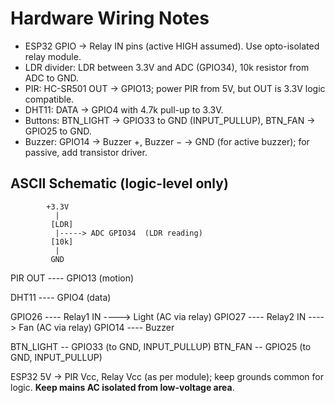 
# Hardware Wiring Notes

- ESP32 GPIO → Relay IN pins (active HIGH assumed). Use opto-isolated relay module.
- LDR divider: LDR between 3.3V and ADC (GPIO34), 10k resistor from ADC to GND.
- PIR: HC-SR501 OUT → GPIO13; power PIR from 5V, but OUT is 3.3V logic compatible.
- DHT11: DATA → GPIO4 with 4.7k pull-up to 3.3V.
- Buttons: BTN_LIGHT → GPIO33 to GND (INPUT_PULLUP), BTN_FAN → GPIO25 to GND.
- Buzzer: GPIO14 → Buzzer +, Buzzer − → GND (for active buzzer); for passive, add transistor driver.

## ASCII Schematic (logic-level only)

            +3.3V
              |
             [LDR]
              |-----> ADC GPIO34  (LDR reading)
             [10k]
              |
             GND

PIR OUT ---- GPIO13  (motion)

DHT11  ---- GPIO4    (data)

GPIO26 ---- Relay1 IN ----> Light (AC via relay)
GPIO27 ---- Relay2 IN ----> Fan (AC via relay)
GPIO14 ---- Buzzer

BTN_LIGHT -- GPIO33 (to GND, INPUT_PULLUP)
BTN_FAN   -- GPIO25 (to GND, INPUT_PULLUP)

ESP32 5V -> PIR Vcc, Relay Vcc (as per module); keep grounds common for logic.
**Keep mains AC isolated from low-voltage area**.
